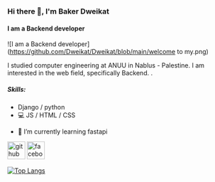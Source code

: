 ### Hi there 👋, I'm Baker Dweikat
#### I am a Backend developer
![I am a Backend developer](https://github.com/Dweikat/Dweikat/blob/main/welcome to my.png)

I studied computer engineering at ANUU in Nablus - Palestine. I am interested in the web field, specifically Backend. .

##### Skills: 
*  Django / python 
* 💻 JS / HTML / CSS

- 🌱 I’m currently learning fastapi 


[<img src='https://cdn.jsdelivr.net/npm/simple-icons@3.0.1/icons/github.svg' alt='github' height='40'>](https://github.com/dweikat)  [<img src='https://cdn.jsdelivr.net/npm/simple-icons@3.0.1/icons/facebook.svg' alt='facebook' height='40'>](https://www.facebook.com/https://www.facebook.com/profile.php?id=100008246016425)  


[![Top Langs](https://github-readme-stats.vercel.app/api/top-langs/?username=dweikat)](https://github.com/anuraghazra/github-readme-stats)
